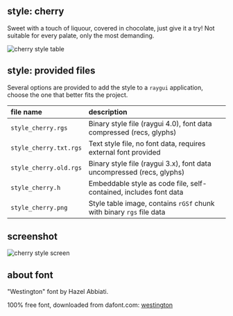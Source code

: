 ## style: cherry

Sweet with a touch of liquour, covered in chocolate, just give it a try! Not suitable for every palate, only the most demanding. 

![cherry style table](style_cherry.png)

## style: provided files

Several options are provided to add the style to a `raygui` application, choose the one that better fits the project.

| file name | description |
| :-------- | :---------- |
| `style_cherry.rgs` | Binary style file (raygui 4.0), font data compressed (recs, glyphs) |
| `style_cherry.txt.rgs` | Text style file, no font data, requires external font provided |
| `style_cherry.old.rgs` | Binary style file (raygui 3.x), font data uncompressed (recs, glyphs) |
| `style_cherry.h` | Embeddable style as code file, self-contained, includes font data |
| `style_cherry.png` | Style table image, contains `rGSf` chunk with binary `rgs` file data |

## screenshot

![cherry style screen](cherry_screenshot.png)

## about font

"Westington" font by Hazel Abbiati.

100% free font, downloaded from dafont.com: [westington](https://www.dafont.com/westington.font)
